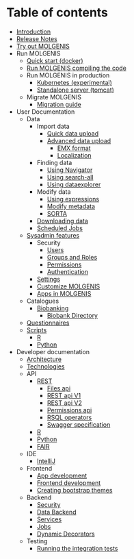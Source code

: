 # Table of contents

* [Introduction](README.md)
* [Release Notes](https://github.com/molgenis/molgenis/releases)
* [Try out MOLGENIS](try_out_molgenis/guide-try-out-molgenis.md)
* Run MOLGENIS
  * [Quick start \(docker\)](install_molgenis/guide-docker.md)
  * [Run MOLGENIS compiling the code](install_molgenis/guide-local-compile.md)
  * Run MOLGENIS in production
    * [Kubernetes \(experimental\)](install_molgenis/guide-kubernetes.md)
    * [Standalone server \(tomcat\)](install_molgenis/guide-standalone-server.md)
  * Migrate MOLGENIS
    * [Migration guide](migrate_molgenis/guide-migration.md)
* User Documentation
  * Data
    * Import data
      * [Quick data upload](user_documentation/import-data/guide-quick-upload.md)
      * [Advanced data upload](user_documentation/import-data/guide-upload.md)
        * [EMX format](user_documentation/import-data/ref-emx.md)
        * [Localization](user_documentation/import-data/guide-l10n.md)
    * Finding data
      * [Using Navigator](user_documentation/finding-data/guide-navigator.md)
      * [Using search-all](user_documentation/finding-data/guide-search.md)
      * [Using dataexplorer](user_documentation/finding-data/guide-explore.md)
    * Modify data
      * [Using expressions](user_documentation/modify-data/ref-expressions.md)
      * [Modify metadata](user_documentation/modify-data/guide-metadata-manager.md)
      * [SORTA](user_documentation/modify-data/guide-SORTA.md)
    * [Downloading data](user_documentation/modify-data/guide-emx-download.md)
    * [Scheduled Jobs](user_documentation/modify-data/guide-schedule.md)
  * [Sysadmin features](user_documentation/sysadmin-features.md)
    * Security
      * [Users](user_documentation/admin-features/security/guide-user-management.md)
      * [Groups and Roles](user_documentation/admin-features/security/guide-groups-roles.md)
      * [Permissions](user_documentation/admin-features/security/guide-permission-manager.md)
      * [Authentication](user_documentation/admin-features/security/guide-authentication.md)
    * [Settings](user_documentation/admin-features/guide-settings.md)
    * [Customize MOLGENIS](user_documentation/admin-features/guide-customize.md)
    * [Apps in MOLGENIS](user_documentation/admin-features/guide-app-manager.md)
  * Catalogues
    * [Biobanking](user_documentation/catalogues/biobanking.md)
      * [Biobank Directory](user_documentation/catalogues/biobank-directory.md)
  * [Questionnaires](user_documentation/guide-questionnaire.md)
  * [Scripts](user_documentation/scripts/guide-scripts.md)
    * [R](user_documentation/scripts/guide-R.md)
    * [Python](user_documentation/scripts/guide-python.md)
* Developer documentation
  * [Architecture](developer_documentation/architecture.md)
  * [Technologies](developer_documentation/technologies.md)
  * API
    * [REST](developer_documentation/guide-rest.md)
      * [Files api](developer_documentation/ref-api-files.md)
      * [REST api V1](developer_documentation/ref-rest.md)
      * [REST api V2](developer_documentation/ref-rest2.md)
      * [Permissions api](developer_documentation/ref-permissions-api.md)
      * [RSQL operators](developer_documentation/ref-RSQL.md)
      * [Swagger specification](developer_documentation/ref-swagger.md)
    * [R](developer_documentation/ref-R.md)
    * [Python](developer_documentation/ref-python.md)
    * [FAIR](developer_documentation/guide-fair.md)
  * IDE
    * [IntelliJ](developer_documentation/intellij.md)
  * Frontend
    * [App development](developer_documentation/app-development.md)
    * [Frontend development](developer_documentation/frontend-development.md)
    * [Creating bootstrap themes](developer_documentation/creating-themes.md)
  * Backend  
    * [Security](developer_documentation/security.md)
    * [Data Backend](developer_documentation/backend.md)
    * [Services](developer_documentation/service.md)
    * [Jobs](developer_documentation/jobs.md)
    * [Dynamic Decorators](developer_documentation/dynamic-decorators.md)
  * Testing
    * [Running the integration tests](developer_documentation/integration-tests.md)

